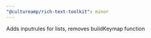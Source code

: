 ```yaml
---
"@cultureamp/rich-text-toolkit": minor
---
```


Adds inputrules for lists, removes buildKeymap function
